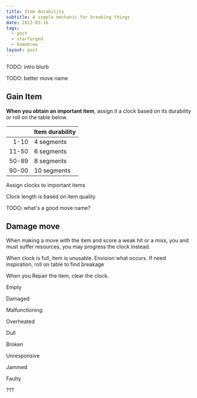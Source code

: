 ```yaml
---
title: Item durability
subtitle: A simple mechanic for breaking things
date: 2022-03-16
tags: 
  - post
  - starforged
  - homebrew
layout: post
---
```


TODO: intro blurb

TODO: better move name
## Gain Item

**When you obtain an important item**, assign it a clock based on its durability or roll on the table below.


<div class="random-table">

|       | Item durability |
| ----: | --------------- |
|  1-10 | 4 segments      |
| 11-50 | 6 segments      |
| 50-89 | 8 segments      |
| 90-00 | 10 segments     |

</div>


Assign clocks to important items

Clock length is based on item quality

TODO: what's a good move name?
## Damage move

When making a move with the item and score a weak hit or a miss, you and must suffer resources, you may progress the clock instead.

When clock is full, item is unusable. Envision what occurs. If need inspiration, roll on table to find breakage

When you Repair the item, clear the clock.

Empty

Damaged

Malfunctioning

Overheated

Dull

Broken

Unresponsive

Jammed

Faulty

???
